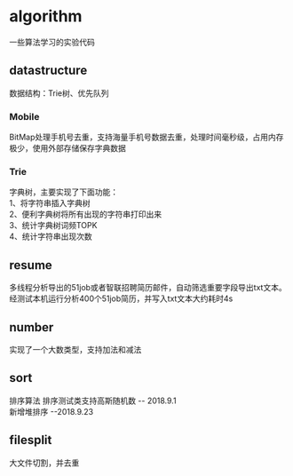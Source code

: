 ﻿# algorithm
一些算法学习的实验代码

## datastructure
数据结构：Trie树、优先队列

### Mobile
BitMap处理手机号去重，支持海量手机号数据去重，处理时间毫秒级，占用内存极少，使用外部存储保存字典数据

### Trie
字典树，主要实现了下面功能：      
1、将字符串插入字典树     
2、便利字典树将所有出现的字符串打印出来    
3、统计字典树词频TOPK   
4、统计字符串出现次数

## resume
多线程分析导出的51job或者智联招聘简历邮件，自动筛选重要字段导出txt文本。   
经测试本机运行分析400个51job简历，并写入txt文本大约耗时4s

## number
实现了一个大数类型，支持加法和减法

## sort
排序算法
排序测试类支持高斯随机数 -- 2018.9.1  
新增堆排序  --2018.9.23

## filesplit
大文件切割，并去重
